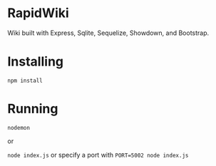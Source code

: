 # RapidWiki

Wiki built with Express, Sqlite, Sequelize, Showdown, and Bootstrap.

# Installing

`npm install`

# Running

`nodemon`

or


`node index.js` or specify a port with `PORT=5002 node index.js`